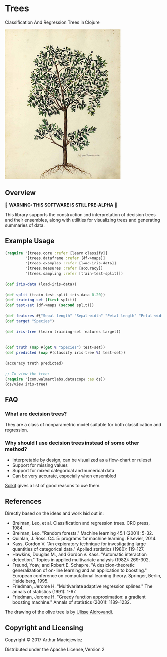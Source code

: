 # Trees 

Classification And Regression Trees in Clojure

![image of olive tree](olive.png)

 
## Overview 

🚧 __WARNING: THIS SOFTWARE IS STILL PRE-ALPHA__ 🚧 

This library supports the construction and interpretation of decision trees
and their ensembles, along with utilities for visualizing trees and generating summaries of data. 


## Example Usage

```clj
(require '[trees.core :refer [learn classify]]
         '[trees.dataframe :refer [df->maps]]
         '[trees.examples :refer [load-iris-data]]
         '[trees.measures :refer [accuracy]]
         '[trees.sampling :refer [train-test-split]])

(def iris-data (load-iris-data))

(def split (train-test-split iris-data 0.20))
(def training-set (first split))
(def test-set (df->maps (second split)))

(def features #{"Sepal length" "Sepal width" "Petal length" "Petal width"})
(def target "Species")

(def iris-tree (learn training-set features target))


(def truth (map #(get % "Species") test-set))
(def predicted (map #(classify iris-tree %) test-set))

(accuracy truth predicted)

;; To view the tree:
(require '[com.walmartlabs.datascope :as ds])
(ds/view iris-tree)
```

## FAQ

### What are decision trees?

They are a class of nonparametric model suitable for both classification and regression.

### Why should I use decision trees instead of some other method?

* Interpretable by design, can be visualized as a flow-chart or ruleset
* Support for missing values
* Support for mixed categorical and numerical data
* Can be very accurate, especially when ensembled 

[Scikit](http://scikit-learn.org/stable/modules/tree.html) gives
a list of good reasons to use them.

## References

Directly based on the ideas and work laid out in:

  * Breiman, Leo, et al. Classification and regression trees. CRC press, 1984.
  * Breiman, Leo. "Random forests." Machine learning 45.1 (2001): 5-32.
  * Quinlan, J. Ross. C4. 5: programs for machine learning. Elsevier, 2014.
  * Kass, Gordon V. "An exploratory technique for investigating large quantities of categorical data." Applied statistics (1980): 119-127.
  * Hawkins, Douglas M., and Gordon V. Kass. "Automatic interaction detection." Topics in applied multivariate analysis (1982): 269-302.
  * Freund, Yoav, and Robert E. Schapire. "A desicion-theoretic generalization of on-line learning and an application to boosting." European conference on computational learning theory. Springer, Berlin, Heidelberg, 1995.
  * Friedman, Jerome H. "Multivariate adaptive regression splines." The annals of statistics (1991): 1-67.
  * Friedman, Jerome H. "Greedy function approximation: a gradient boosting machine." Annals of statistics (2001): 1189-1232.


The drawing of the olive tree is by [Ulisse Aldrovandi](https://en.wikipedia.org/wiki/Ulisse_Aldrovandi).

## Copyright and Licensing 

Copyright © 2017 Arthur Maciejewicz

Distributed under the Apache License, Version 2
